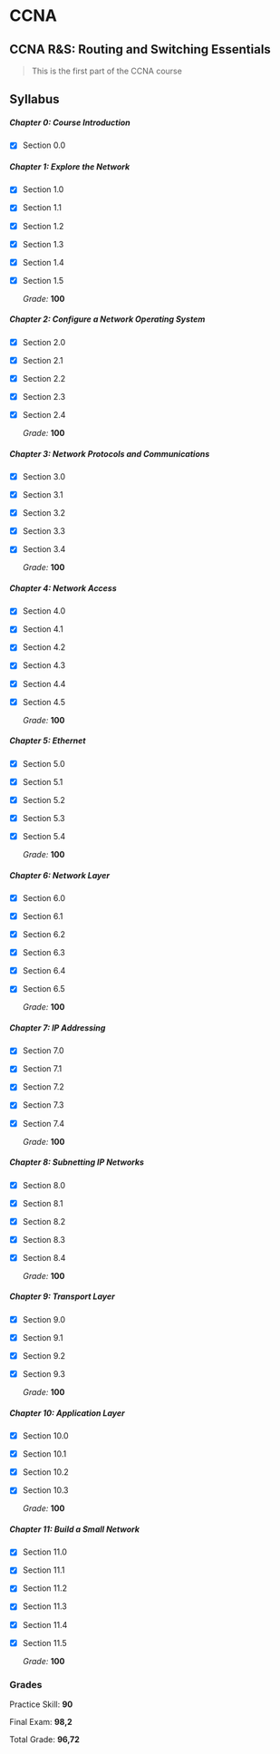 # CCNA
## CCNA R&S: Routing and Switching Essentials
> This is the first part of the CCNA course

## Syllabus

##### Chapter 0: Course Introduction
- [x] Section 0.0

##### Chapter 1: Explore the Network
- [x] Section 1.0
- [x] Section 1.1
- [x] Section 1.2
- [x] Section 1.3
- [x] Section 1.4
- [x] Section 1.5

    *Grade:* **100**

##### Chapter 2: Configure a Network Operating System
- [x] Section 2.0
- [x] Section 2.1
- [x] Section 2.2
- [x] Section 2.3
- [x] Section 2.4

    *Grade:* **100**

##### Chapter 3: Network Protocols and Communications
- [x] Section 3.0
- [x] Section 3.1
- [x] Section 3.2
- [x] Section 3.3
- [x] Section 3.4

    *Grade:* **100**

##### Chapter 4: Network Access
- [x] Section 4.0
- [x] Section 4.1
- [x] Section 4.2
- [x] Section 4.3
- [x] Section 4.4
- [x] Section 4.5

    *Grade:* **100**

##### Chapter 5: Ethernet
- [x] Section 5.0
- [x] Section 5.1
- [x] Section 5.2
- [x] Section 5.3
- [x] Section 5.4

    *Grade:* **100**

##### Chapter 6: Network Layer
- [x] Section 6.0
- [x] Section 6.1
- [x] Section 6.2
- [x] Section 6.3
- [x] Section 6.4
- [x] Section 6.5

    *Grade:* **100**

##### Chapter 7: IP Addressing
- [x] Section 7.0
- [x] Section 7.1
- [x] Section 7.2
- [x] Section 7.3
- [x] Section 7.4

    *Grade:* **100**

##### Chapter 8: Subnetting IP Networks
- [x] Section 8.0
- [x] Section 8.1
- [x] Section 8.2
- [x] Section 8.3
- [x] Section 8.4

    *Grade:* **100**

##### Chapter 9: Transport Layer
- [x] Section 9.0
- [x] Section 9.1
- [x] Section 9.2
- [x] Section 9.3

    *Grade:* **100**

##### Chapter 10: Application Layer
- [x] Section 10.0
- [x] Section 10.1
- [x] Section 10.2
- [x] Section 10.3

    *Grade:* **100**
    
##### Chapter 11: Build a Small Network
- [x] Section 11.0
- [x] Section 11.1
- [x] Section 11.2
- [x] Section 11.3
- [x] Section 11.4
- [x] Section 11.5

    *Grade:* **100**

### Grades

Practice Skill: **90**

Final Exam: **98,2**

Total Grade: **96,72**
